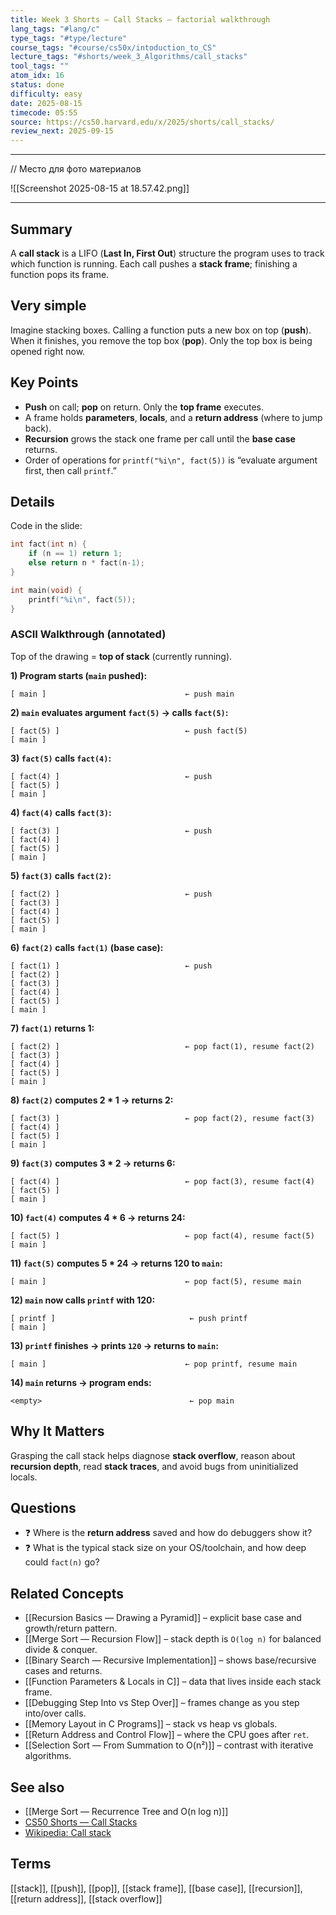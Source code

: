 ```yaml
---
title: Week 3 Shorts — Call Stacks — factorial walkthrough
lang_tags: "#lang/c"
type_tags: "#type/lecture"
course_tags: "#course/cs50x/intoduction_to_CS"
lecture_tags: "#shorts/week_3_Algorithms/call_stacks"
tool_tags: ""
atom_idx: 16
status: done
difficulty: easy
date: 2025-08-15
timecode: 05:55
source: https://cs50.harvard.edu/x/2025/shorts/call_stacks/
review_next: 2025-09-15
---
```


---

// Место для фото материалов

![[Screenshot 2025-08-15 at 18.57.42.png]]

---

## Summary
A **call stack** is a LIFO (**Last In, First Out**) structure the program uses to track which function is running. Each call pushes a **stack frame**; finishing a function pops its frame.

## Very simple
Imagine stacking boxes. Calling a function puts a new box on top (**push**). When it finishes, you remove the top box (**pop**). Only the top box is being opened right now.

## Key Points
- **Push** on call; **pop** on return. Only the **top frame** executes.
- A frame holds **parameters**, **locals**, and a **return address** (where to jump back).
- **Recursion** grows the stack one frame per call until the **base case** returns.
- Order of operations for `printf("%i\n", fact(5))` is “evaluate argument first, then call `printf`.”

## Details
Code in the slide:
```c
int fact(int n) { 
    if (n == 1) return 1; 
    else return n * fact(n-1);
}

int main(void) {
    printf("%i\n", fact(5));
}
```

### ASCII Walkthrough (annotated)
Top of the drawing = **top of stack** (currently running).

**1) Program starts (`main` pushed):**
```
[ main ]                               ← push main
```

**2) `main` evaluates argument `fact(5)` → calls `fact(5)`:**
```
[ fact(5) ]                            ← push fact(5)
[ main ]
```

**3) `fact(5)` calls `fact(4)`:**
```
[ fact(4) ]                            ← push
[ fact(5) ]
[ main ]
```

**4) `fact(4)` calls `fact(3)`:**
```
[ fact(3) ]                            ← push
[ fact(4) ]
[ fact(5) ]
[ main ]
```

**5) `fact(3)` calls `fact(2)`:**
```
[ fact(2) ]                            ← push
[ fact(3) ]
[ fact(4) ]
[ fact(5) ]
[ main ]
```

**6) `fact(2)` calls `fact(1)` (base case):**
```
[ fact(1) ]                            ← push
[ fact(2) ]
[ fact(3) ]
[ fact(4) ]
[ fact(5) ]
[ main ]
```

**7) `fact(1)` returns 1:**
```
[ fact(2) ]                            ← pop fact(1), resume fact(2)
[ fact(3) ]
[ fact(4) ]
[ fact(5) ]
[ main ]
```

**8) `fact(2)` computes 2 * 1 → returns 2:**
```
[ fact(3) ]                            ← pop fact(2), resume fact(3)
[ fact(4) ]
[ fact(5) ]
[ main ]
```

**9) `fact(3)` computes 3 * 2 → returns 6:**
```
[ fact(4) ]                            ← pop fact(3), resume fact(4)
[ fact(5) ]
[ main ]
```

**10) `fact(4)` computes 4 * 6 → returns 24:**
```
[ fact(5) ]                            ← pop fact(4), resume fact(5)
[ main ]
```

**11) `fact(5)` computes 5 * 24 → returns 120 to `main`:**
```
[ main ]                               ← pop fact(5), resume main
```

**12) `main` now calls `printf` with 120:**
```
[ printf ]                              ← push printf
[ main ]
```

**13) `printf` finishes → prints `120` → returns to `main`:**
```
[ main ]                               ← pop printf, resume main
```

**14) `main` returns → program ends:**
```
<empty>                                 ← pop main
```

## **Why It Matters**
Grasping the call stack helps diagnose **stack overflow**, reason about **recursion depth**, read **stack traces**, and avoid bugs from uninitialized locals.

## Questions
- ❓ Where is the **return address** saved and how do debuggers show it?  
- ❓ What is the typical stack size on your OS/toolchain, and how deep could `fact(n)` go?

## Related Concepts
- [[Recursion Basics — Drawing a Pyramid]] – explicit base case and growth/return pattern.
- [[Merge Sort — Recursion Flow]] – stack depth is `O(log n)` for balanced divide & conquer.
- [[Binary Search — Recursive Implementation]] – shows base/recursive cases and returns.
- [[Function Parameters & Locals in C]] – data that lives inside each stack frame.
- [[Debugging Step Into vs Step Over]] – frames change as you step into/over calls.
- [[Memory Layout in C Programs]] – stack vs heap vs globals.
- [[Return Address and Control Flow]] – where the CPU goes after `ret`.
- [[Selection Sort — From Summation to O(n²)]] – contrast with iterative algorithms.

## See also
- [[Merge Sort — Recurrence Tree and O(n log n)]]
- [CS50 Shorts — Call Stacks](https://cs50.harvard.edu/x/2025/shorts/call_stacks/)
- [Wikipedia: Call stack](https://en.wikipedia.org/wiki/Call_stack)

## Terms
[[stack]], [[push]], [[pop]], [[stack frame]], [[base case]], [[recursion]], [[return address]], [[stack overflow]]
